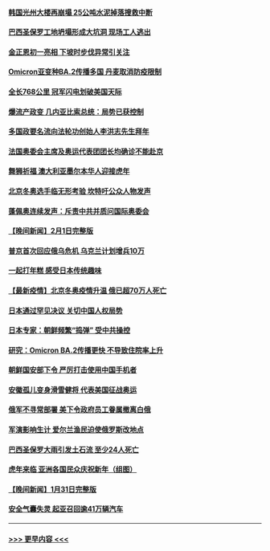 #### [韩国光州大楼再崩塌 25公吨水泥掉落搜救中断](../pages/prog202/a103337799.md?t=02021550) 
#### [巴西圣保罗工地坍塌形成大坑洞 现场工人逃出](../pages/prog202/a103337761.md?t=02021550) 
#### [金正恩初一亮相 下坡时步伐异常引关注](../pages/prog202/a103337694.md?t=02021550) 
#### [Omicron亚变种BA.2传播多国 丹麦取消防疫限制](../pages/prog202/a103337600.md?t=02021550) 
#### [全长768公里 冠军闪电划破美国天际](../pages/prog202/a103337663.md?t=02021550) 
#### [爆流产政变 几内亚比索总统：局势已获控制](../pages/prog202/a103337660.md?t=02021550) 
#### [多国政要名流向法轮功创始人李洪志先生拜年](../pages/prog202/a103336968.md?t=02021550) 
#### [法国奥委会主席及奥运代表团团长均确诊不能赴京](../pages/prog202/a103337398.md?t=02021550) 
#### [舞狮祈福 澳大利亚墨尔本华人迎接虎年](../pages/prog202/a103336946.md?t=02021550) 
#### [北京冬奥选手临无形考验 坎特吁公众人物发声](../pages/prog202/a103337041.md?t=02021550) 
#### [蓬佩奥连续发声：斥责中共并质问国际奥委会](../pages/prog202/a103337015.md?t=02021550) 
#### [【晚间新闻】2月1日完整版](../pages/prog202/a103337542.md?t=02021550) 
#### [普京首次回应俄乌危机 乌克兰计划增兵10万](../pages/prog202/a103337025.md?t=02021550) 
#### [一起打年糕 感受日本传统趣味](../pages/prog202/a103336993.md?t=02021550) 
#### [【最新疫情】北京冬奥疫情升温 俄已超70万人死亡](../pages/prog202/a103336831.md?t=02021550) 
#### [日本通过罕见决议 关切中国人权局势](../pages/prog202/a103336814.md?t=02021550) 
#### [日本专家：朝鲜频繁“捣弹” 受中共操控](../pages/prog202/a103336801.md?t=02021550) 
#### [研究：Omicron BA.2传播更快 不导致住院率上升](../pages/prog202/a103336699.md?t=02021550) 
#### [朝鲜国安部下令 严厉打击使用中国手机者](../pages/prog202/a103336703.md?t=02021550) 
#### [安徽孤儿变身滑雪健将 代表美国征战奥运](../pages/prog202/a103336669.md?t=02021550) 
#### [俄军不寻常部署 美下令政府员工眷属撤离白俄](../pages/prog202/a103336612.md?t=02021550) 
#### [军演影响生计 爱尔兰渔民迫使俄罗斯改地点](../pages/prog202/a103336583.md?t=02021550) 
#### [巴西圣保罗大雨引发土石流 至少24人死亡](../pages/prog202/a103336395.md?t=02021550) 
#### [虎年来临 亚洲各国民众庆祝新年（组图）](../pages/prog202/a103336399.md?t=02021550) 
#### [【晚间新闻】1月31日完整版](../pages/prog202/a103336340.md?t=02021550) 
#### [安全气囊失灵 起亚召回逾41万辆汽车](../pages/prog202/a103335852.md?t=02021550) 

----
#### [ >>> 更早内容 <<< ](../indexes/prog202-earlier.md)
